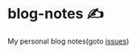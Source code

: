 # blog-notes ✍️
My personal blog notes(goto [issues](https://github.com/Marukohe/blog-notes/issues))
